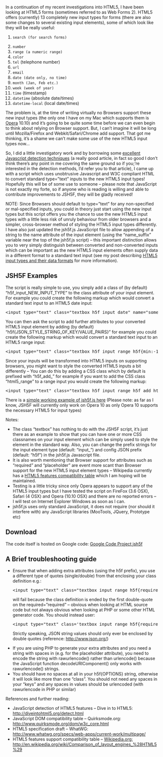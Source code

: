 <p>In a continuation of my recent investigations into HTML5, I have been looking at HTML5 forms (sometimes referred to as Web Forms 2). HTML5 offers (currently) 13 completely new input types for forms (there are also some changes to several existing input elements), some of which look like they will be really useful:</p>
<ol>
<li><code>search (for search forms)<br/>
</code></li>
<li><code>number</code></li>
<li><code>range (a numeric range)</code></li>
<li><code>color</code></li>
<li><code>tel</code> (telephone number)</li>
<li><code>url</code></li>
<li><code>email</code></li>
<li><code>date (date only, no time)</code></li>
<li><code>month (Jan, Feb etc.)</code></li>
<li><code>week (week of year)</code></li>
<li><code>time</code> (timestamp)</li>
<li><code>datetime</code> (absolute date/times)</li>
<li><code>datetime-local</code> (local date/times)</li>
</ol>
<p>The problem is, at the time of writing virtually no Browsers support these new input types (the only one I have on my Mac which supports them is <a href="http://www.opera.com" target="_blank">Opera</a> 10.10) and it&#8217;s going to be quite some time before we can even begin to think about relying on Browser support. But, I can&#8217;t imagine it will be long until Mozilla/Firefox and Webkit/Safari/Chrome add support. That got me thinking, it&#8217;s a shame we can&#8217;t make some use of the new HTML5 input types now&#8230;</p>
<p>So, I did a little investigatory work and by borrowing some <a href="http://diveintohtml5.org/detect.html" target="_blank">excellent Javascript detection techniques</a> (a really good article, in fact so good I don&#8217;t think there&#8217;s any point in me covering the same ground so if you;&#8217;re interested in the detection methods, I&#8217;d refer you to that article), I came up with a script which uses unobtrusive Javascript and W3C compliant HTML to convert standard type=&#8221;text&#8221; inputs to the new HTML5 input types! Hopefully this will be of some use to someone &#8211; please note that JavaScript is not exactly my forte, so if anyone who is reading is willing and able to contribute improvements to JSH5F, they will be gladly received!</p>
<p>NOTE: Since Browsers should default to type=&#8221;text&#8221; for any non-specified or mal-specified inputs, you could in theory just start using the new input types but this script offers you the chance to use the new HTML5 input types with a little less risk of unruly behaviour from older browsers and a simpler, cross-browser method of styling the HTML5 input types differently. I have also just updated the jsh5f.js JavaScript file to allow appending of a string to the name attribute of the input element (using the &#8220;name_suffix&#8221; variable near the top of the jsh5f.js script) &#8211; this important distinction allows you to very simply distinguish between converted and non-converted inputs which can be important as the new HTML5 input elements often supply data in a different format to a standard text input (see my post describing <a href="//thedotproduct.org/html5-input-elements-and-their-data-formats/" target="_blank">HTML5 input types and their data formats</a> for more information).</p>
<h2><strong>JSH5F Examples</strong></h2>
<p>The script is really simple to use, you simply add a class of (by default) &#8220;h5f_input_NEW_INPUT_TYPE&#8221; to the class attribute of your input element. For example you could create the following markup which would convert a standard text input to an HTML5 date input:</p>
<pre>&lt;input type="text" class="textbox h5f_input_date" name="some_name" /&gt;
</pre>
<p>You can then ask the script to add further attributes to your converted HTML5 input element by adding (by default) &#8220;h5f{JSON_STYLE_STRING_OF_KEY/VALUE_PAIRS}&#8221; for example you could create the following markup which would convert a standard text input to an HTML5 range input:</p>
<pre>&lt;input type="text" class="textbox h5f_input_range h5f{min:-100,max:200,step:10}" name="some_name" /&gt;
</pre>
<p>Since your inputs will be transformed into HTML5 inputs on supporting browsers, you might want to style the converted HTML5 inputs a bit differently &#8211; You can do this by adding a CSS class which by default is prefixed with &#8220;h5f_add_&#8221; for example if you want to add the CSS class &#8220;html5_range&#8221; to a range input you would create the following markup:</p>
<pre>&lt;input type="text" class="textbox h5f_input_range h5f_add_html5_range h5f{min:-100,max:200,step:10}" name="some_name" /&gt;</pre>
<p>There is a <a href="/experiments/jsh5f/" target="_blank">simple working example of jsh5f.js here</a> (Please note: as far as I know, JSH5F will currently only work on Opera 10 as only Opera 10 supports the necessary HTML5 for input types)</p>
<p>Notes:</p>
<ul>
<li>The class &#8220;textbox&#8221; has nothing to do with the JSH5F script, it&#8217;s just there as an example to show that you can have one or more CSS classnames on your input element which can be simply used to style the element in the standard way. Also, you can change the prefix strings for the input element type (default: &#8220;input_&#8221;) and config JSON prefix (default: &#8220;h5f&#8221;) in the jsh5f.js Javascript file.</li>
<li> It is also worth mentioning that Browser support for attributes such as &#8220;required&#8221; and &#8220;placeholder&#8221; are event more scant than Browser support for the new HTML5 input element types &#8211; Wikipedia currently has a <a href="http://en.wikipedia.org/wiki/Comparison_of_layout_engines_%28HTML5%29" target="_blank">HTML5 features compatibility table</a> which I am hoping will be maintained.</li>
<li> Testing is a little tricky since only Opera appears to support any of the HTML5 input types but I have tested the script on FireFox (3.6 OSX), Safari (4 OSX) and Opera (10.10 OSX) and there are no reported errors &#8211; I will test on Internet Explorer Windows as soon as I can.</li>
<li>jsh5f.js uses only standard JavaScript, it does not require (nor should it interfere with) any JavaScript libraries (MooTools, JQuery, Prototype etc)</li>
</ul>
<h2><strong>Download</strong></h2>
<p>The code itself is hosted on Google code: <a href="http://code.google.com/p/jsh5f/" target="_blank">Google Code Project jsh5f</a></p>
<h2><strong>A Brief troubleshooting guide</strong></h2>
<ul>
<li>Ensure that when adding extra attributes (using the h5f prefix), you use a different type of quotes (single/double) from that enclosing your class definition e.g.:
<pre>&lt;input type="text" class="textbox input_range h5f{required="required"}" name="some_name" /&gt;
</pre>
<p>will fail because the class definition is ended by the first double-quote on the required=&#8221;required&#8221; &#8211; obvious when looking at HTML source code but not always obvious when looking at PHP or some other HTML generator code. You should instead user:</p>
<pre>&lt;input type="text" class='textbox input_range h5f{required="required"}' name="some_name" /&gt;</pre>
<p>Strictly speaking, JSON string values should only ever be enclosed by double quotes (reference: <a href="http://www.json.org/" target="_blank">http://www.json.org/</a>)</li>
<li>If you are using PHP to generate your extra attributes and you need a string with spaces in (e.g. for the placeholder attribute), you need to encode the string with rawurlencode() rather than urlencode() because the JavaScript function decodeURIComponent() only works with rawurlencode() strings.</li>
<li>You should have no spaces at all in your h5f{OPTIONS} string, otherwise it will look like more than one &#8220;class&#8221;. You should not need any spaces in your &#8220;keys&#8221; and any spaces in values should be urlencoded (with rawurlencode in PHP or similar)</li>
</ul>
<p>References and further reading:</p>
<ul>
<li>JavaScript detection of HTML5 features &#8211; Dive in to HTML5: <a href="http://diveintohtml5.org/detect.html" target="_blank">http://diveintohtml5.org/detect.html</a></li>
<li>JavaScript DOM compatibility table &#8211; Quirksmode.org: <a href="http://www.quirksmode.org/dom/w3c_core.html" target="_blank">http://www.quirksmode.org/dom/w3c_core.html</a></li>
<li>HTML5 specification draft &#8211; WhatWG: <a href="http://www.whatwg.org/specs/web-apps/current-work/multipage/" target="_blank">http://www.whatwg.org/specs/web-apps/current-work/multipage/</a></li>
<li>HTML5 features support compatibility table &#8211; <a href="http://en.wikipedia.org/wiki/Comparison_of_layout_engines_%28HTML5%29" target="_blank">Wikipedia.org: http://en.wikipedia.org/wiki/Comparison_of_layout_engines_%28HTML5%29</a></li>
</ul>